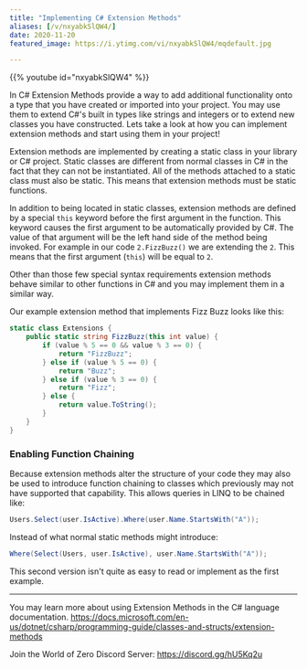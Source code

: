 ```yaml
---
title: "Implementing C# Extension Methods"
aliases: [/v/nxyabkSlQW4/]
date: 2020-11-20
featured_image: https://i.ytimg.com/vi/nxyabkSlQW4/mqdefault.jpg

---
```


{{% youtube id="nxyabkSlQW4" %}}

In C# Extension Methods provide a way to add additional functionality onto a type that you have created or imported into your project. You may use them to extend C#'s built in types like strings and integers or to extend new classes you have constructed. Lets take a look at how you can implement extension methods and start using them in your project!

Extension methods are implemented by creating a static class in your library or C# project. Static classes are different from normal classes in C# in the fact that they can not be instantiated. All of the methods attached to a static class must also be static. This means that extension methods must be static functions.

In addition to being located in static classes, extension methods are defined by a special `this` keyword before the first argument in the function. This keyword causes the first argument to be automatically provided by C#. The value of that argument will be the left hand side of the method being invoked. For example in our code `2.FizzBuzz()` we are extending the `2`. This means that the first argument (`this`) will be equal to `2`.

Other than those few special syntax requirements extension methods behave similar to other functions in C# and you may implement them in a similar way.

Our example extension method that implements Fizz Buzz looks like this:

```csharp
static class Extensions {
    public static string FizzBuzz(this int value) {
        if (value % 5 == 0 && value % 3 == 0) {
            return "FizzBuzz";
        } else if (value % 5 == 0) {
            return "Buzz";
        } else if (value % 3 == 0) {
            return "Fizz";
        } else {
            return value.ToString();
        }
    }
}
```

### Enabling Function Chaining

Because extension methods alter the structure of your code they may also be used to introduce function chaining to classes which previously may not have supported that capability. This allows queries in LINQ to be chained like:

```csharp
Users.Select(user.IsActive).Where(user.Name.StartsWith("A"));
```

Instead of what normal static methods might introduce:

```csharp
Where(Select(Users, user.IsActive), user.Name.StartsWith("A"));
```

This second version isn't quite as easy to read or implement as the first example.

***

You may learn more about using Extension Methods in the C# language documentation. https://docs.microsoft.com/en-us/dotnet/csharp/programming-guide/classes-and-structs/extension-methods

Join the World of Zero Discord Server: https://discord.gg/hU5Kq2u